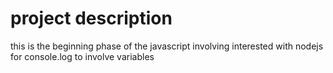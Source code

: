 # project description
this is the beginning phase of the javascript
involving interested with nodejs for console.log to involve variables